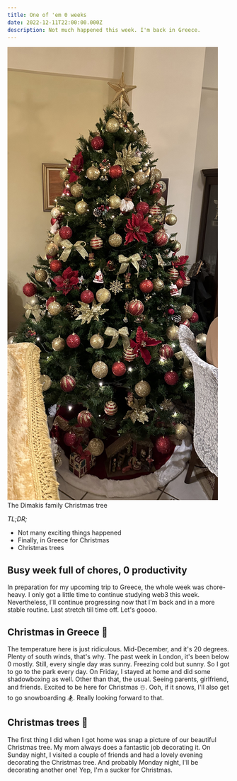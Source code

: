 ```yaml
---
title: One of 'em 0 weeks
date: 2022-12-11T22:00:00.000Z
description: Not much happened this week. I'm back in Greece.
---
```

![My christmas tree](tree.jpg)
<span class="caption">The Dimakis family Christmas tree</span>

_TL;DR;_

* Not many exciting things happened
* Finally, in Greece for Christmas
* Christmas trees

## Busy week full of chores, 0 productivity

In preparation for my upcoming trip to Greece, the whole week was chore-heavy. I only got a little time to continue studying web3 this week. Nevertheless, I'll continue progressing now that I'm back and in a more stable routine. Last stretch till time off. Let's goooo.

## Christmas in Greece 🎅

The temperature here is just ridiculous. Mid-December, and it's 20 degrees. Plenty of south winds, that's why. The past week in London, it's been below 0 mostly. Still, every single day was sunny. Freezing cold but sunny. So I got to go to the park every day. On Friday, I stayed at home and did some shadowboxing as well. Other than that, the usual. Seeing parents, girlfriend, and friends. Excited to be here for Christmas ☃️. Ooh, if it snows, I'll also get to go snowboarding 🏂. Really looking forward to that.

## Christmas trees 🎄

The first thing I did when I got home was snap a picture of our beautiful Christmas tree. My mom always does a fantastic job decorating it. On Sunday night, I visited a couple of friends and had a lovely evening decorating the Christmas tree. And probably Monday night, I'll be decorating another one! Yep, I'm a sucker for Christmas.
